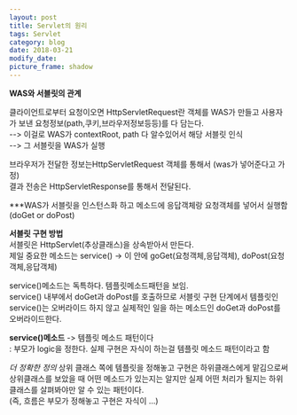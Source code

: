 ```yaml
---
layout: post
title: Servlet의 원리
tags: Servlet
category: blog
date: 2018-03-21
modify_date: 
picture_frame: shadow
---
```

**WAS와 서블릿의 관계**  
  
클라이언트로부터 요청이오면 HttpServletRequest란 객체를 WAS가 만들고 사용자가 보낸 요청정보(path,쿠키,브라우저정보등등)를 다 담는다.  
--> 이걸로 WAS가 contextRoot, path 다 알수있어서 해당 서블릿 인식  
--> 그 서블릿을 WAS가 실행 
  
브라우저가 전달한 정보는HttpServletRequest 객체를 통해서 (was가 넣어준다고 가정)  
결과 전송은 HttpServletResponse를 통해서 전달된다.  

***WAS가 서블릿을 인스턴스화 하고 메소드에 응답객체랑 요청객체를 넣어서 실행함 (doGet or doPost)   
  
  
**서블릿 구현 방법**  
서블릿은 HttpServlet(추상클래스)을 상속받아서 만든다.   
제일 중요한 메소드는 service() -> 이 안에 goGet(요청객체,응답객체), doPost(요청객체,응답객체)  
   
service()메소드는 독특하다. 템플릿메소드패턴을 보임.    
service() 내부에서 doGet과 doPost를 호출하므로 서블릿 구현 단계에서 템플릿인 service()는 오버라이드 하지 않고 실제적인 일을 하는 메소드인 doGet과 doPost를 오버라이드한다.   
   
    
**service()메소드**
-> 템플릿 메소드 패턴이다  
: 부모가 logic을 정한다. 실제 구현은 자식이 하는걸 템플릿 메소드 패턴이라고 함  
  
*더 정확한 정의* 
상위 클래스 쪽에 템플릿을 정해놓고 구현은 하위클래스에게 맡김으로써 상위클래스를 보았을 때 어떤 메소드가 있는지는 알지만 실제 어떤 처리가 될지는 하위 클래스를 살펴봐야만 알 수 있는 패턴이다.  
(즉, 흐름은 부모가 정해놓고 구현은 자식이 ...)  
  
  
